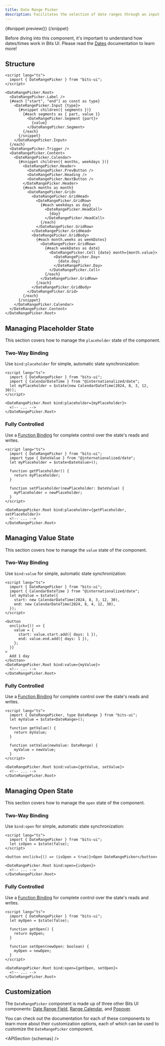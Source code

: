 ```yaml
---
title: Date Range Picker
description: Facilitates the selection of date ranges through an input and calendar-based interface.
---
```


<script>
	import { APISection, ComponentPreview, DateRangePickerDemo, Callout } from '$lib/components/index.js'
	let { schemas } = $props()
</script>

<ComponentPreview name="date-range-picker-demo" componentName="Date Range Picker" variant="preview">

{#snippet preview()}
<DateRangePickerDemo />
{/snippet}

</ComponentPreview>

<Callout type="tip" title="Heads up!">

Before diving into this component, it's important to understand how dates/times work in Bits UI. Please read the [Dates](/docs/dates) documentation to learn more!

</Callout>

## Structure

```svelte
<script lang="ts">
  import { DateRangePicker } from "bits-ui";
</script>

<DateRangePicker.Root>
  <DateRangePicker.Label />
  {#each ["start", "end"] as const as type}
    <DateRangePicker.Input {type}>
      {#snippet children({ segments })}
        {#each segments as { part, value }}
          <DateRangePicker.Segment {part}>
            {value}
          </DateRangePicker.Segment>
        {/each}
      {/snippet}
    </DateRangePicker.Input>
  {/each}
  <DateRangePicker.Trigger />
  <DateRangePicker.Content>
    <DateRangePicker.Calendar>
      {#snippet children({ months, weekdays })}
        <DateRangePicker.Header>
          <DateRangePicker.PrevButton />
          <DateRangePicker.Heading />
          <DateRangePicker.NextButton />
        </DateRangePicker.Header>
        {#each months as month}
          <DateRangePicker.Grid>
            <DateRangePicker.GridHead>
              <DateRangePicker.GridRow>
                {#each weekdays as day}
                  <DateRangePicker.HeadCell>
                    {day}
                  </DateRangePicker.HeadCell>
                {/each}
              </DateRangePicker.GridRow>
            </DateRangePicker.GridHead>
            <DateRangePicker.GridBody>
              {#each month.weeks as weekDates}
                <DateRangePicker.GridRow>
                  {#each weekDates as date}
                    <DateRangePicker.Cell {date} month={month.value}>
                      <DateRangePicker.Day>
                        {date.day}
                      </DateRangePicker.Day>
                    </DateRangePicker.Cell>
                  {/each}
                </DateRangePicker.GridRow>
              {/each}
            </DateRangePicker.GridBody>
          </DateRangePicker.Grid>
        {/each}
      {/snippet}
    </DateRangePicker.Calendar>
  </DateRangePicker.Content>
</DateRangePicker.Root>
```

## Managing Placeholder State

This section covers how to manage the `placeholder` state of the component.

### Two-Way Binding

Use `bind:placeholder` for simple, automatic state synchronization:

```svelte {3,6,8}
<script lang="ts">
  import { DateRangePicker } from "bits-ui";
  import { CalendarDateTime } from "@internationalized/date";
  let myPlaceholder = $state(new CalendarDateTime(2024, 8, 3, 12, 30));
</script>

<DateRangePicker.Root bind:placeholder={myPlaceholder}>
  <!-- ... -->
</DateRangePicker.Root>
```

### Fully Controlled

Use a [Function Binding](https://svelte.dev/docs/svelte/bind#Function-bindings) for complete control over the state's reads and writes.

```svelte
<script lang="ts">
  import { DateRangePicker } from "bits-ui";
  import type { DateValue } from "@internationalized/date";
  let myPlaceholder = $state<DateValue>();

  function getPlaceholder() {
    return myPlaceholder;
  }

  function setPlaceholder(newPlaceholder: DateValue) {
    myPlaceholder = newPlaceholder;
  }
</script>

<DateRangePicker.Root bind:placeholder={getPlaceholder, setPlaceholder}>
  <!-- ... -->
</DateRangePicker.Root>
```

## Managing Value State

This section covers how to manage the `value` state of the component.

### Two-Way Binding

Use `bind:value` for simple, automatic state synchronization:

```svelte
<script lang="ts">
  import { DateRangePicker } from "bits-ui";
  import { CalendarDateTime } from "@internationalized/date";
  let myValue = $state({
    start: new CalendarDateTime(2024, 8, 3, 12, 30),
    end: new CalendarDateTime(2024, 8, 4, 12, 30),
  });
</script>

<button
  onclick={() => {
    value = {
      start: value.start.add({ days: 1 }),
      end: value.end.add({ days: 1 }),
    };
  }}
>
  Add 1 day
</button>
<DateRangePicker.Root bind:value={myValue}>
  <!-- ... -->
</DateRangePicker.Root>
```

### Fully Controlled

Use a [Function Binding](https://svelte.dev/docs/svelte/bind#Function-bindings) for complete control over the state's reads and writes.

```svelte
<script lang="ts">
  import { DateRangePicker, type DateRange } from "bits-ui";
  let myValue = $state<DateRange>();

  function getValue() {
    return myValue;
  }

  function setValue(newValue: DateRange) {
    myValue = newValue;
  }
</script>

<DateRangePicker.Root bind:value={getValue, setValue}>
  <!-- ... -->
</DateRangePicker.Root>
```

## Managing Open State

This section covers how to manage the `open` state of the component.

### Two-Way Binding

Use `bind:open` for simple, automatic state synchronization:

```svelte
<script lang="ts">
  import { DateRangePicker } from "bits-ui";
  let isOpen = $state(false);
</script>

<button onclick={() => (isOpen = true)}>Open DateRangePicker</button>

<DateRangePicker.Root bind:open={isOpen}>
  <!-- ... -->
</DateRangePicker.Root>
```

### Fully Controlled

Use a [Function Binding](https://svelte.dev/docs/svelte/bind#Function-bindings) for complete control over the state's reads and writes.

```svelte
<script lang="ts">
  import { DateRangePicker } from "bits-ui";
  let myOpen = $state(false);

  function getOpen() {
    return myOpen;
  }

  function setOpen(newOpen: boolean) {
    myOpen = newOpen;
  }
</script>

<DateRangePicker.Root bind:open={getOpen, setOpen}>
  <!-- ... -->
</DateRangePicker.Root>
```

## Customization

The `DateRangePicker` component is made up of three other Bits UI components: [Date Range Field](/docs/components/date-range-field), [Range Calendar](/docs/components/range-calendar), and [Popover](/docs/components/popover).

You can check out the documentation for each of these components to learn more about their customization options, each of which can be used to customize the `DateRangePicker` component.

<APISection {schemas} />
